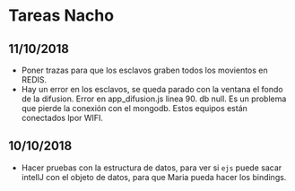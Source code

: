 # Tareas Nacho
## 11/10/2018

* Poner trazas para que los esclavos graben todos los movientos en REDIS.
* Hay un error en los esclavos, se queda parado con la ventana el fondo de la difusion. Error en app_difusion.js linea 90. db null. Es un problema que pierde la conexión con el mongodb. Estos equipos están conectados lpor WIFI.

## 10/10/2018

* Hacer pruebas con la estructura de datos, para ver si `ejs` puede sacar intellJ con el objeto de datos, para que Maria pueda hacer los bindings.
 


